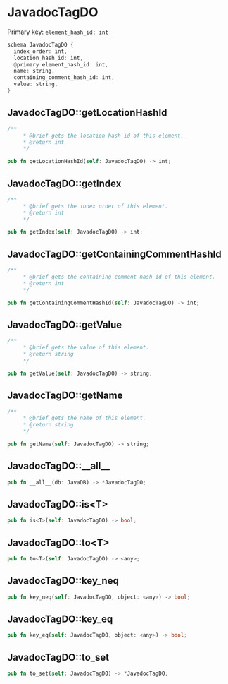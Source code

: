 # JavadocTagDO

Primary key: `element_hash_id: int`

```rust
schema JavadocTagDO {
  index_order: int,
  location_hash_id: int,
  @primary element_hash_id: int,
  name: string,
  containing_comment_hash_id: int,
  value: string,
}
```
## JavadocTagDO::getLocationHashId

```rust
/**
     * @brief gets the location hash id of this element.
     * @return int
     */
```
```rust
pub fn getLocationHashId(self: JavadocTagDO) -> int;
```
## JavadocTagDO::getIndex

```rust
/**
     * @brief gets the index order of this element.
     * @return int
     */
```
```rust
pub fn getIndex(self: JavadocTagDO) -> int;
```
## JavadocTagDO::getContainingCommentHashId

```rust
/**
     * @brief gets the containing comment hash id of this element.
     * @return int
     */
```
```rust
pub fn getContainingCommentHashId(self: JavadocTagDO) -> int;
```
## JavadocTagDO::getValue

```rust
/**
     * @brief gets the value of this element.
     * @return string
     */
```
```rust
pub fn getValue(self: JavadocTagDO) -> string;
```
## JavadocTagDO::getName

```rust
/**
     * @brief gets the name of this element.
     * @return string
     */
```
```rust
pub fn getName(self: JavadocTagDO) -> string;
```
## JavadocTagDO::\_\_all\_\_

```rust
pub fn __all__(db: JavaDB) -> *JavadocTagDO;
```
## JavadocTagDO::is\<T\>

```rust
pub fn is<T>(self: JavadocTagDO) -> bool;
```
## JavadocTagDO::to\<T\>

```rust
pub fn to<T>(self: JavadocTagDO) -> <any>;
```
## JavadocTagDO::key\_neq

```rust
pub fn key_neq(self: JavadocTagDO, object: <any>) -> bool;
```
## JavadocTagDO::key\_eq

```rust
pub fn key_eq(self: JavadocTagDO, object: <any>) -> bool;
```
## JavadocTagDO::to\_set

```rust
pub fn to_set(self: JavadocTagDO) -> *JavadocTagDO;
```
